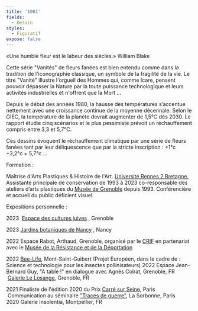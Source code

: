 ```yaml
---
title: '1001'
fields:
  - Dessin
styles:
  - Figuratif
expose: false
---
```


«Une humble fleur est le labeur des siècles.» William Blake 

Cette série "Vanités" de fleurs fanées est bien entendu comme dans la tradition de l'iconographie classique, un symbole de la fragilité de la vie. Le titre "Vanité" illustre l'orgueil des Hommes qui, comme Icare, pensent pouvoir dépasser la Nature par la toute puissance technologique et leurs activités industrielles et n'offrent que la Mort ...

Depuis le début des années 1980, la hausse des températures s’accentue nettement avec une croissance continue de la moyenne décennale. Selon le GIEC, la température de la planète devrait augmenter de 1,5°C dès 2030. Le rapport étudie cinq scénarios et le plus pessimiste prévoit un réchauffement compris entre 3,3 et 5,7°C. 

Ces dessins évoquent le réchauffement climatique par une série de fleurs fanées tant par leur déliquescence que par la stricte inscription : +1°c +3,2°c + 5,7°c ...

Formation :

Maîtrise d'Arts Plastiques & Histoire de l'Art. [Université Rennes 2 Bretagne.](http://www.univ-rennes2.fr/arts-plastiques)
Assistante principale de conservation de 1993 à 2023 co-responsable des ateliers d’arts plastiques du [Musée de Grenoble](http://www.museedegrenoble.fr/) depuis 1993. Conférencière et accueil du public déficient visuel.

Expositions personnelle :

 
2023  [Espace des cultures juives](https://www.facebook.com/ecjgrenoble) , Grenoble 

2023 [Jardins botaniques de Nancy](https://www.jardinbotaniquedenancy.eu/jardin-botanique-jean-marie-pelt/details/news/vanite) , Nancy

2022 Espace Rabot, Arthaud, Grenoble, organisé par le [CRIF](http://www.crif.org/fr/term/515) en partenariat avec le [Musée de la Résistance et de la Déportation](https://musees.isere.fr/musee/musee-de-la-resistance-et-de-la-deportation-de-lisere)  

2022 [Bee-Life](https://fr.bee-life.eu/), Mont-Saint-Guibert (Projet Européen, dans le cadre de : Science et technologie pour les insectes pollinisateurs)
2022 Espace Jean-Bernard Guy, "A table !" en dialogue avec Agnès Colrat, Grenoble, FR
 [Galerie Le Losange](http://galerie-art-losange.com/), Grenoble, FR   

2021 Finaliste de l'édition 2020 du Prix [Carré sur Seine](https://carre-sur-seine.com/), Paris 
 Communication au séminaire ["Traces de guerre"](https://tracesguerre.hypotheses.org/647), La Sorbonne, Paris
  
2020
Galerie Insolentia, Montpellier, FR




 









 











